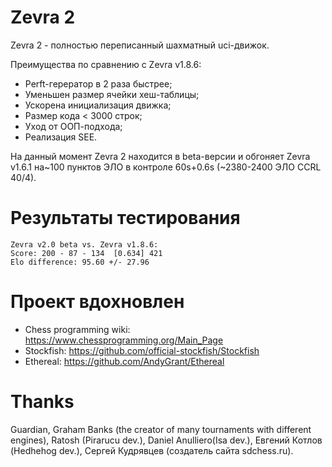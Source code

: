 # Zevra 2

Zevra 2 - полностью переписанный шахматный uci-движок.

Преимущества по сравнению с Zevra v1.8.6:

+ Perft-герератор в 2 раза быстрее;
+ Уменьшен размер ячейки хеш-таблицы;
+ Ускорена инициализация движка;
+ Размер кода < 3000 строк;
+ Уход от ООП-подхода;
+ Реализация SEE.

На данный момент Zevra 2 находится в beta-версии и обгоняет Zevra v1.6.1 на~100
пунктов ЭЛО в контроле 60s+0.6s (~2380-2400 ЭЛО CCRL 40/4).

# Результаты тестирования
```
Zevra v2.0 beta vs. Zevra v1.8.6:
Score: 200 - 87 - 134  [0.634] 421
Elo difference: 95.60 +/- 27.96
```

# Проект вдохновлен
+ Chess programming wiki: https://www.chessprogramming.org/Main_Page
+ Stockfish: https://github.com/official-stockfish/Stockfish
+ Ethereal: https://github.com/AndyGrant/Ethereal

# Thanks
Guardian, Graham Banks (the creator of many tournaments with
different engines), Ratosh (Pirarucu dev.), Daniel Anulliero(Isa dev.),
Евгений Котлов (Hedhehog dev.), Сергей Кудрявцев (создатель сайта sdchess.ru).